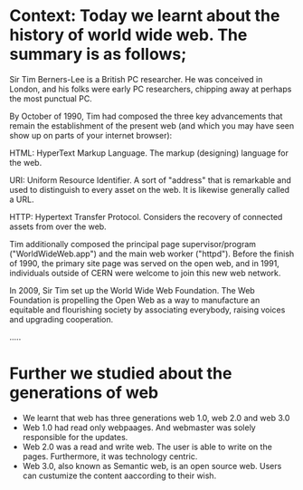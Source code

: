 # Context: Today we learnt about the history of world wide web. The summary is as follows;

Sir Tim Berners-Lee is a British PC researcher. He was conceived in London, and his folks were early PC researchers, chipping away at perhaps the most punctual PC. 

By October of 1990, Tim had composed the three key advancements that remain the establishment of the present web (and which you may have seen show up on parts of your internet browser): 

HTML: HyperText Markup Language. The markup (designing) language for the web. 

URI: Uniform Resource Identifier. A sort of "address" that is remarkable and used to distinguish to every asset on the web. It is likewise generally called a URL. 

HTTP: Hypertext Transfer Protocol. Considers the recovery of connected assets from over the web. 

Tim additionally composed the principal page supervisor/program ("WorldWideWeb.app") and the main web worker ("httpd"). Before the finish of 1990, the primary site page was served on the open web, and in 1991, individuals outside of CERN were welcome to join this new web network. 

In 2009, Sir Tim set up the World Wide Web Foundation. The Web Foundation is propelling the Open Web as a way to manufacture an equitable and flourishing society by associating everybody, raising voices and upgrading cooperation. 

.....

# Further we studied about the generations of web
* We learnt that web has three generations web 1.0, web 2.0 and web 3.0
* Web 1.0 had read only webpaages. And webmaster was solely responsible for the updates.
* Web 2.0 was a read and write web. The user is able to write on the pages. Furthermore, it was technology centric.
* Web 3.0, also known as Semantic web, is an open source web. Users can custumize the content aaccording to their wish.
